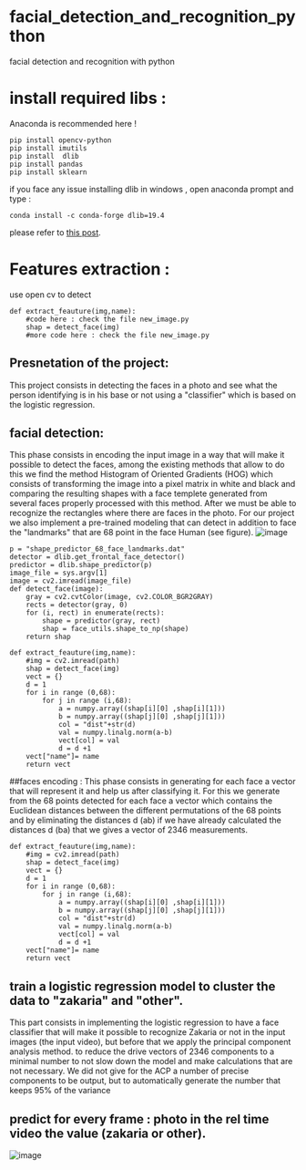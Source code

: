 # facial_detection_and_recognition_python
facial detection and recognition with python 
# install required libs : 
Anaconda is recommended here !
```
pip install opencv-python
pip install imutils 
pip install  dlib
pip install pandas 
pip install sklearn
```
if you face any issue installing dlib in windows , open anaconda prompt and type : 
```
conda install -c conda-forge dlib=19.4
```
please refer to  [this post](https://www.pyimagesearch.com/2018/06/18/face-recognition-with-opencv-python-and-deep-learning/?fbclid=IwAR04-Jlms00beR73fMR_KWza8UoIa68XlyCwT7tKKxIL4o1_oPuD6uPSqsE).
# Features extraction : 
use open cv to detect 
```
def extract_feauture(img,name):
    #code here : check the file new_image.py
    shap = detect_face(img)
    #more code here : check the file new_image.py
```

##  Presnetation of the project:
This project consists in detecting the faces in a photo and see what the person identifying is in his base or not using a "classifier" which is based on the logistic regression.
##  facial detection:
This phase consists in encoding the input image in a way that will make it possible to detect the faces, among the existing methods that allow to do this we find the method
Histogram of Oriented Gradients (HOG) which consists of transforming the image into a pixel matrix in white and black and comparing the resulting shapes with a face templete generated from several faces properly processed with this method.
After we must be able to recognize the rectangles where there are faces in the photo.
For our project we also implement a pre-trained modeling that can detect in addition to face the "landmarks" that are 68 point in the face Human (see figure).
![image](https://user-images.githubusercontent.com/35115877/50806751-e3cf2d00-12ef-11e9-9b2e-764fa23e4c9c.png)
```
p = "shape_predictor_68_face_landmarks.dat"
detector = dlib.get_frontal_face_detector()
predictor = dlib.shape_predictor(p)
image_file = sys.argv[1]
image = cv2.imread(image_file)
def detect_face(image):
    gray = cv2.cvtColor(image, cv2.COLOR_BGR2GRAY)
    rects = detector(gray, 0)
    for (i, rect) in enumerate(rects):
        shape = predictor(gray, rect)
        shap = face_utils.shape_to_np(shape)
    return shap
```
```
def extract_feauture(img,name):
    #img = cv2.imread(path)
    shap = detect_face(img)
    vect = {}
    d = 1
    for i in range (0,68):
        for j in range (i,68):
            a = numpy.array((shap[i][0] ,shap[i][1]))
            b = numpy.array((shap[j][0] ,shap[j][1]))
            col = "dist"+str(d)
            val = numpy.linalg.norm(a-b)
            vect[col] = val
            d = d +1
    vect["name"]= name
    return vect
 ```
 ##faces encoding  :
 This phase consists in generating for each face a vector that will represent it and help us after classifying it.
For this we generate from the 68 points detected for each face a vector which contains the Euclidean distances between the different permutations of the 68 points and by eliminating the distances d (ab) if we have already calculated the distances d (ba) that we gives a vector of 2346 measurements.
```
def extract_feauture(img,name):
    #img = cv2.imread(path)
    shap = detect_face(img)
    vect = {}
    d = 1
    for i in range (0,68):
        for j in range (i,68):
            a = numpy.array((shap[i][0] ,shap[i][1]))
            b = numpy.array((shap[j][0] ,shap[j][1]))
            col = "dist"+str(d)
            val = numpy.linalg.norm(a-b)
            vect[col] = val
            d = d +1
    vect["name"]= name
    return vect
 ```
## train a logistic regression model to cluster the data to "zakaria" and "other".
This part consists in implementing the logistic regression to have a face classifier that will make it possible to recognize Zakaria or not in the input images (the input video), but before that we apply the principal component analysis method. to reduce the drive vectors of 2346 components to a minimal number to not slow down the model and make calculations that are not necessary.
We did not give for the ACP a number of precise components to be output, but to automatically generate the number that keeps 95% of the variance
## predict for every frame : photo in the rel time video the value (zakaria or other).
![image](https://user-images.githubusercontent.com/35115877/50806900-88516f00-12f0-11e9-9bae-5f96b7bfd646.png)

